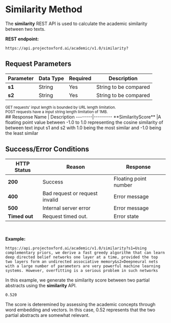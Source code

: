 <!-- 
NavPath: Academic Knowledge API
LinkLabel: Similarity Method
Url:Academic-Knowledge-API/documentation/SimilarityMethod
Weight: 75
-->

# Similarity Method

The **similarity** REST API is used to calculate the academic similarity between two texts. 
<br>

**REST endpoint:**
```
https://api.projectoxford.ai/academic/v1.0/similarity?
```

## Request Parameters
Parameter        |Data Type      |Required | Description
----------|----------|----------|------------
**s1**        |String   |Yes  |String to be compared
**s2**        |String   |Yes  |String to be compared
<sub>
GET requests' input length is bounded by URL length limitation.
<br>
POST requests have a input string length limitation of 1MB.
</sub>
<br>
## Response
Name | Description
--------|---------
**SimilarityScore**        |A floating point value between -1.0 to 1.0 representing the cosine similarity of between text input s1 and s2 with 1.0 being the most similar and -1.0 being the least similar
<br>

## Success/Error Conditions
HTTP Status | Reason | Response
-----------|----------|--------
**200**         |Success | Floating point number
**400**         | Bad request or request invalid | Error message      
**500**         |Internal server error | Error message
**Timed out**     | Request timed out.  | Error state
<br>

**Example:**
```
https://api.projectoxford.ai/academic/v1.0/similarity?s1=Using complementary priors, we derive a fast greedy algorithm that can learn deep directed belief networks one layer at a time, provided the top two layers form an undirected associative memory&s2=Deepneural nets with a large number of parameters are very powerful machine learning systems. However, overfitting is a serious problem in such networks
```
In this example, we generate the similarity score between two partial abstracts using the **similarity** API.
```
0.520
```
The score is deteremined by assessing the academic concepts through word embedding and vectors. In this case, 0.52 represents that the two partial abstracts are somewhat relevant. 
<br>
